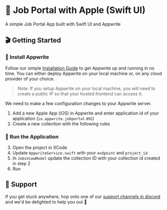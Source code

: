 # 🔖 Job Portal with Apple (Swift UI)

A simple Job Portal App built with Swift UI and Appwrite

## 🎬 Getting Started

### 🤘 Install Appwrite 
Follow our simple [Installation Guide](https://appwrite.io/docs/installation) to get Appwrite up and running in no time. You can either deploy Appwrite on your local machine or, on any cloud provider of your choice. 

> Note: If you setup Appwrite on your local machine, you will need to create a public IP so that your hosted frontend can access it.
  
We need to make a few configuration changes to your Appwrite server. 

1. Add a new Apple App (iOS) in Appwrite and enter application id of your application (`io.appwrite.jobportal` etc)
2. Create a new collection with the following rules

### 🚀 Run the Application

3. Open the project in XCode
4. Update `AppwriteService.swift` with your `endpoint` and `project_id` 
5. In `JobsViewModel` update the collection ID with your collection id created in step 2
6. Run

## 🤕 Support

If you get stuck anywhere, hop onto one of our [support channels in discord](https://appwrite.io/discord) and we'd be delighted to help you out 🤝
 